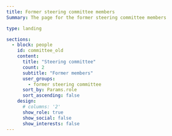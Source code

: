 ```yaml
---
title: Former steering committee members
Summary: The page for the former steering committee members

type: landing

sections:
  - block: people
    id: committee_old
    content:
      title: "Steering committee"
      count: 2
      subtitle: "Former members"
      user_groups:
        - former steering committee
      sort_by: Params.role
      sort_ascending: false
    design:
      # columns: '2'
      show_role: true
      show_social: false
      show_interests: false
---
```


